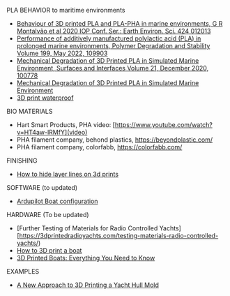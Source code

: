 PLA BEHAVIOR to maritime environments
 - [Behaviour of 3D printed PLA and PLA-PHA in marine environments, G R Montalvão et al 2020 IOP Conf. Ser.: Earth Environ. Sci. 424 012013](https://iopscience.iop.org/article/10.1088/1755-1315/424/1/012013) 
 - [Performance of additively manufactured polylactic acid (PLA) in prolonged marine environments, Polymer Degradation and Stability
Volume 199, May 2022, 109903](https://www.sciencedirect.com/science/article/abs/pii/S0141391022000891)
- [Mechanical Degradation of 3D Printed PLA in Simulated Marine Environment, Surfaces and Interfaces
Volume 21, December 2020, 100778](https://www.sciencedirect.com/science/article/abs/pii/S2468023020307707)
 - [Mechanical Degradation of 3D Printed PLA in Simulated Marine Environment](https://iopscience.iop.org/article/10.1088/1755-1315/424/1/012013)
 - [3D print waterproof](https://makenica.com/how-to-waterproof-your-3d-prints/)

BIO MATERIALS
- Hart Smart Products, PHA video: [https://www.youtube.com/watch?v=HT4aw-lRMfY](video)
 - PHA filament company, behond plastics, https://beyondplastic.com/
 - PHA filament company, colorfabb, https://colorfabb.com/

FINISHING
 - [How to hide layer lines on 3d prints](https://www.youtube.com/watch?v=xxdjFREJpKs)

SOFTWARE
(to updated)
 - [Ardupilot Boat configuration](https://ardupilot.org/rover/docs/boat-configuration.html)

HARDWARE
(To be updated)

 - [Further Testing of Materials for Radio Controlled Yachts][https://3dprintedradioyachts.com/testing-materials-radio-controlled-yachts/)
 - [How to 3D print a boat](https://arcticchallenge.co.uk/2022/03/13/how-to-3d-print-a-boat/)
 - [3D Printed Boats: Everything You Need to Know](https://www.nikkoindustries.com/blogs/news/3d-printed-boats-everything-you-need-to-know)

EXAMPLES
 - [A New Approach to 3D Printing a Yacht Hull Mold](https://blog.thermwood.com/en-us/a-new-approach-to-3d-printing-a-yacht-hull-mold)
